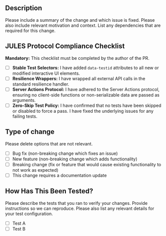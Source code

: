 ## Description

Please include a summary of the change and which issue is fixed. Please also include relevant motivation and context. List any dependencies that are required for this change.

## JULES Protocol Compliance Checklist

**Mandatory:** This checklist must be completed by the author of the PR.

- [ ] **Stable Test Selectors:** I have added `data-testid` attributes to all new or modified interactive UI elements.
- [ ] **Resilience Wrappers:** I have wrapped all external API calls in the standard resilience handler.
- [ ] **Server Actions Protocol:** I have adhered to the Server Actions protocol, ensuring no client-side functions or non-serializable data are passed as arguments.
- [ ] **Zero-Skip Test Policy:** I have confirmed that no tests have been skipped or disabled to force a pass. I have fixed the underlying issues for any failing tests.

## Type of change

Please delete options that are not relevant.

- [ ] Bug fix (non-breaking change which fixes an issue)
- [ ] New feature (non-breaking change which adds functionality)
- [ ] Breaking change (fix or feature that would cause existing functionality to not work as expected)
- [ ] This change requires a documentation update

## How Has This Been Tested?

Please describe the tests that you ran to verify your changes. Provide instructions so we can reproduce. Please also list any relevant details for your test configuration.

- [ ] Test A
- [ ] Test B
